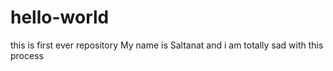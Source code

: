 # hello-world
this is first ever repository
My name is Saltanat and i am totally sad with this process 
